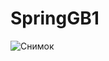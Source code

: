 # SpringGB1
![Снимок](https://user-images.githubusercontent.com/34002180/205271301-950e15ab-b519-4641-b5c7-2de505768353.PNG)


